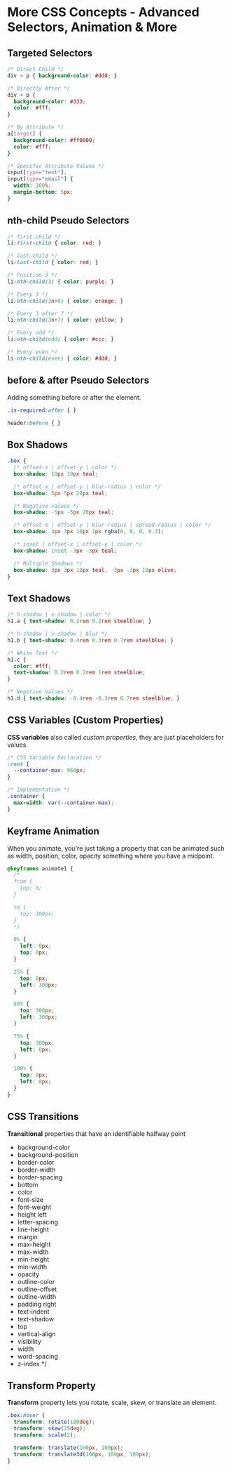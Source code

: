 # More CSS Concepts - Advanced Selectors, Animation & More

## Targeted Selectors
```css
/* Direct Child */
div > p { background-color: #ddd; }

/* Directly After */
div + p {
  background-color: #333;
  color: #fff;
}

/* By Attribute */
a[target] {
  background-color: #ff0000;
  color: #fff;
}

/* Specific Attribute Values */
input[type="text"],
input[type="email"] {
  width: 100%;
  margin-bottom: 5px;
}
```

## nth-child Pseudo Selectors
```css
/* first-child */
li:first-child { color: red; }

/* last-child */
li:last-child { color: red; }

/* Position 3 */
li:nth-child(3) { color: purple; }

/* Every 3 */
li:nth-child(3n+0) { color: orange; }

/* Every 3 after 7 */
li:nth-child(3n+7) { color: yellow; }

/* Every odd */
li:nth-child(odd) { color: #ccc; }

/* Every even */
li:nth-child(even) { color: #ddd; }
```

## before & after Pseudo Selectors
Adding something before or after the element.
```css
.is-required:after { }

header:before { }
```

## Box Shadows
```css
.box {
  /* offset-x | offset-y | color */
  box-shadow: 10px 10px teal;

  /* offset-x | offset-y | blur-radius | color */
  box-shadow: 5px 5px 20px teal;

  /* Negative values */
  box-shadow: -5px -5px 20px teal;

  /* offset-x | offset-y | blur-radius | spread-radius | color */
  box-shadow: 3px 3px 10px 1px rgba(0, 0, 0, 0.3);

  /* inset | offset-x | offset-y | color */
  box-shadow: inset -3px -3px teal;

  /* Multiple Shadows */
  box-shadow: 3px 3px 10px teal, -3px -3px 10px olive;
}
```

## Text Shadows
```css
/* h-shadow | v-shadow | color */
h1.a { text-shadow: 0.2rem 0.2rem steelblue; }

/* h-shadow | v-shadow | blur */
h1.b { text-shadow: 0.4rem 0.3rem 0.7rem steelblue; }

/* White Text */
h1.c {
  color: #fff;
  text-shadow: 0.2rem 0.2rem 1rem steelblue;
}

/* Negetive Values */
h1.d { text-shadow: -0.4rem -0.3rem 0.7rem steelblue; }
```

## CSS Variables (Custom Properties)
**CSS variables** also called _custom properties_, they are just placeholders for values.

```css
/* CSS Variable Declaration */
:root {
  --container-max: 960px;
}

/* Implementation */
.container {
  max-width: var(--container-max);
}
```

## Keyframe Animation
When you animate, you're just taking a property that can be animated such as width, position, color, opacity something where you have a midpoint.

```css
@keyframes animate1 {
  /*
  from {
    top: 0;
  }

  to {
    top: 300px;
  }
  */

  0% {
    left: 0px;
    top: 0px;
  }

  25% {
    top: 0px;
    left: 300px;
  }

  50% {
    top: 300px;
    left: 300px;
  }

  75% {
    top: 300px;
    left: 0px;
  }

  100% {
    top: 0px;
    left: 0px;
  }
}
```

## CSS Transitions
**Transitional** properties that have an identifiable halfway point

- background-color 
- background-position 
- border-color 
- border-width 
- border-spacing 
- bottom 
- color
- font-size 
- font-weight 
- height left 
- letter-spacing 
- line-height 
- margin 
- max-height 
- max-width 
- min-height 
- min-width 
- opacity 
- outline-color 
- outline-offset 
- outline-width 
- padding right 
- text-indent 
- text-shadow 
- top 
- vertical-align 
- visibility 
- width 
- word-spacing 
- z-index */

## Transform Property
**Transform** property lets you rotate, scale, skew, or translate an element.

```css
.box:hover {
  transform: rotate(180deg);
  transform: skew(25deg);
  transform: scale(2);

  transform: translate(100px, 100px);
  transform: translate3d(100px, 100px, 100px);
}
```